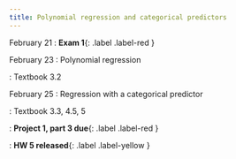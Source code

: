 ```yaml
---
title: Polynomial regression and categorical predictors
---
```


February 21
: **Exam 1**{: .label .label-red }

February 23
: Polynomial regression

: Textbook 3.2

February 25
: Regression with a categorical predictor

: Textbook 3.3, 4.5, 5

: **Project 1, part 3 due**{: .label .label-red }

: **HW 5 released**{: .label .label-yellow }
